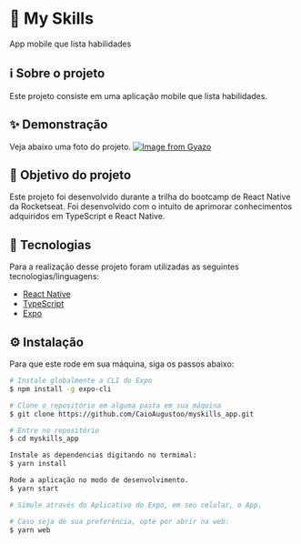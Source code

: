 # 🤹 My Skills
App mobile que lista habilidades

## ℹ️ Sobre o projeto 
Este projeto consiste em uma aplicação mobile que lista habilidades. 

## ✨ Demonstração
Veja abaixo uma foto do projeto.
[![Image from Gyazo](https://i.gyazo.com/cdbcbe4c846dd798e08e2cee3682a346.png)](https://gyazo.com/cdbcbe4c846dd798e08e2cee3682a346)

## 🎯 Objetivo do projeto
Este projeto foi desenvolvido durante a trilha do bootcamp de React Native da Rocketseat. Foi desenvolvido com o intuito de aprimorar conhecimentos adquiridos em TypeScript e React Native.

## 📝 Tecnologias 
Para a realização desse projeto foram utilizadas as seguintes tecnologias/linguagens: 
- [React Native](https://reactnative.dev/) 
- [TypeScript](https://www.typescriptlang.org/)
- [Expo](https://expo.io/)

## ⚙️ Instalação
Para que este rode em sua máquina, siga os passos abaixo:

```bash
# Instale globalmente a CLI do Expo
$ npm install -g expo-cli

# Clone o repositório em alguma pasta em sua máquina
$ git clone https://github.com/CaioAugustoo/myskills_app.git

# Entre no repositório
$ cd myskills_app

Instale as dependencias digitando no termimal:
$ yarn install

Rode a aplicação no modo de desenvolvimento.
$ yarn start

# Simule através do Aplicativo do Expo, em seu celular, o App.

# Caso seja de sua preferência, opte por abrir na web:
$ yarn web
```
